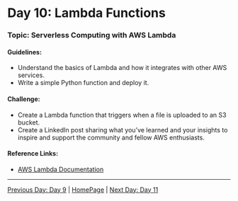 # **Day 10: Lambda Functions**

### Topic: Serverless Computing with AWS Lambda

#### Guidelines:
- Understand the basics of Lambda and how it integrates with other AWS services.
- Write a simple Python function and deploy it.

#### Challenge:
- Create a Lambda function that triggers when a file is uploaded to an S3 bucket.
- Create a LinkedIn post sharing what you’ve learned and your insights to inspire and support the community and fellow AWS enthusiasts.

#### Reference Links:
- [AWS Lambda Documentation](https://docs.aws.amazon.com/lambda)

---

[Previous Day: Day 9](../Day09/README.md) | [HomePage](../README.md) | [Next Day: Day 11](../Day11/README.md)
